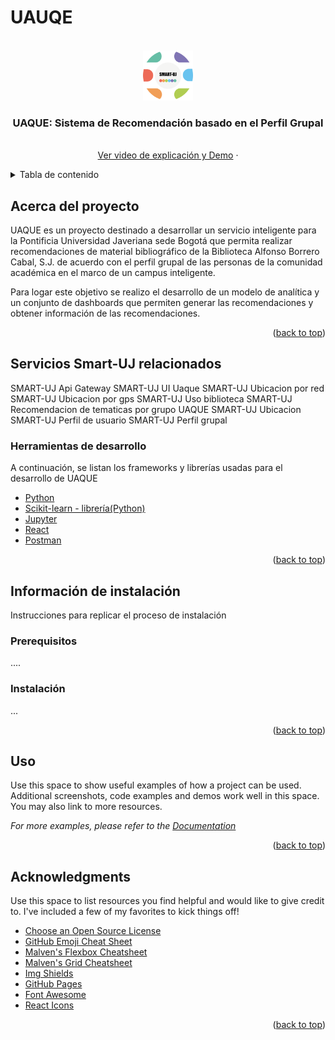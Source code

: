 # UAUQE

<div id="top"></div>

<!-- PROJECT SHIELDS -->
<!--
*** I'm using markdown "reference style" links for readability.
*** Reference links are enclosed in brackets [ ] instead of parentheses ( ).
*** See the bottom of this document for the declaration of the reference variables
*** for contributors-url, forks-url, etc. This is an optional, concise syntax you may use.
*** https://www.markdownguide.org/basic-syntax/#reference-style-links
-->


<!-- PROJECT LOGO -->
<br />
<div align="center">
  <a href="https://github.com/othneildrew/Best-README-Template">
    <img src="images/logo_smart _puj.png" alt="Logo" width="80" height="80">
  </a>

  <h3 align="center">UAQUE: Sistema de Recomendación basado en el Perfil Grupal</h3>

  <p align="center">
    <br />
    <a href="https://www.youtube.com/watch?v=C0TYQPvs5qk">Ver video de explicación y Demo</a>
    ·
  </p>
</div>



<!-- TABLE OF CONTENTS -->
<details>
  <summary>Tabla de contenido</summary>
  <ol>
    <li>
      <a href="#acerca-del-proyecto">Acerca del proyecto</a>
      <ul>
        <li><a href="#built-with">Tecnologías usadas</a></li>
      </ul>
    </li>
    <li>
      <a href="#acerca-del-proyecto">Servicios involucrados en el contexto Smart UJ</a>
    </li>
    <li>
      <a href="#getting-started">Información de instalación</a>
      <ul>
        <li><a href="#Prerequisitos">Prerequisitos</a></li>
        <li><a href="#Instalación">Instalación</a></li>
      </ul>
    </li>
    <li><a href="#usage">Puesta en marcha</a></li>
    <li><a href="#roadmap">Como usar el servicio</a></li>
    <li><a href="#contributing">Contributing</a></li>
    <li><a href="#license">License</a></li>
    <li><a href="#contact">Contact</a></li>
    <li><a href="#acknowledgments">Acknowledgments</a></li>
  </ol>
</details>



<!-- ABOUT THE PROJECT -->
## Acerca del proyecto

UAQUE es un proyecto destinado a desarrollar un servicio inteligente para la Pontificia Universidad Javeriana sede Bogotá que permita realizar recomendaciones de material bibliográfico de la Biblioteca Alfonso Borrero Cabal, S.J. de acuerdo con el perfil grupal de las personas de la comunidad académica en el marco de un campus inteligente.

Para logar este objetivo se realizo el desarrollo de un modelo de analítica y un conjunto de dashboards que permiten generar las recomendaciones y obtener información de las recomendaciones.

<p align="right">(<a href="#top">back to top</a>)</p>


<!-- RELATED SERVICES -->
## Servicios Smart-UJ relacionados

SMART-UJ Api Gateway
SMART-UJ UI Uaque
SMART-UJ Ubicacion por red
SMART-UJ Ubicacion por gps
SMART-UJ Uso biblioteca
SMART-UJ Recomendacion de tematicas por grupo UAQUE
SMART-UJ Ubicacion
SMART-UJ Perfil de usuario
SMART-UJ Perfil grupal

### Herramientas de desarrollo

A continuación, se listan los frameworks y librerías usadas para el desarrollo de UAQUE

* [Python](https://www.python.org/)
* [Scikit-learn - librería(Python)](https://scikit-learn.org/stable/)
* [Jupyter](https://jupyter.org/)
* [React](https://reactjs.org/)
* [Postman](https://www.postman.com/)


<p align="right">(<a href="#top">back to top</a>)</p>



<!-- GETTING STARTED -->
## Información de instalación

Instrucciones para replicar el proceso de instalación

### Prerequisitos

....

### Instalación

...

<p align="right">(<a href="#top">back to top</a>)</p>



<!-- USAGE EXAMPLES -->
## Uso

Use this space to show useful examples of how a project can be used. Additional screenshots, code examples and demos work well in this space. You may also link to more resources.

_For more examples, please refer to the [Documentation](https://example.com)_

<p align="right">(<a href="#top">back to top</a>)</p>


<!-- ACKNOWLEDGMENTS -->
## Acknowledgments

Use this space to list resources you find helpful and would like to give credit to. I've included a few of my favorites to kick things off!

* [Choose an Open Source License](https://choosealicense.com)
* [GitHub Emoji Cheat Sheet](https://www.webpagefx.com/tools/emoji-cheat-sheet)
* [Malven's Flexbox Cheatsheet](https://flexbox.malven.co/)
* [Malven's Grid Cheatsheet](https://grid.malven.co/)
* [Img Shields](https://shields.io)
* [GitHub Pages](https://pages.github.com)
* [Font Awesome](https://fontawesome.com)
* [React Icons](https://react-icons.github.io/react-icons/search)

<p align="right">(<a href="#top">back to top</a>)</p>
